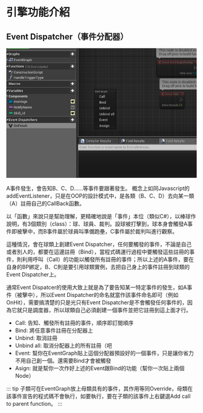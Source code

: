 # 引擎功能介紹

## Event Dispatcher（事件分配器）
![Event Dispatcher](./assets/on-finish.png)

A事件發生，會告知B、C、D......等事件要跟著發生。
概念上如同Javascript的addEventListener，只是在OOP的設計模式中，是各類（B、C、D）去向某一類（A）註冊自己的CallBack函數。

以「函數」來說只是幫助理解，更精確地說是「事件」本位（類似C#），以棒球作說明，有3個類別（class）：球、球員、裁判。設球被打擊到，球本身會觸發A事件即被擊中，而B事件屬於球員叫準備跑壘，C事件屬於裁判叫進行觀察。

這種情況，會在球類上創建Event Dispatcher，任何要觸發的事件，不論是自己或者別人的，都要在這邊註冊（Bind），當程式碼運行過程中要觸發這些註冊的事件，則利用呼叫（Call）的功能以觸發所有註冊的事件；所以上述的A事件，要在自身的BP綁定，B、C則是要引用球類實例，去把自己身上的事件註冊到球類的Event Dispatcher上。

通常Event Dispatcer的使用大致上就是為了要告知某一特定事件的發生，如A事件（被擊中），所以Event Dispatcher的命名就當作該事件命名即可（例如OnHit），需要搞清楚的只是光只有Event Dispatcher是不會觸發任何事件的，因為它就只是調度器，所以球類自己必須創建一個事件並把它註冊到這上面才行。


* Call: 告知、觸發所有註冊的事件，順序即訂閱順序
* Bind: 將任意事件註冊在分配器上
* Unbind: 取消註冊
* Unbind all: 取消分配器上的所有註冊（吧
* Event: 幫你在EventGraph貼上這個分配器預設好的一個事件，只是讓你省力不用自己創一個。還需要Bind才會被觸發
* Asign: 就是幫你一次作好上述的Event跟Bind的功能（幫你一次貼上兩個Node）

::: tip
子類可在EventGraph放上母類具有的事件，其作用等同Override，母類在該事件宣告的程式碼不會執行，如要執行，要在子類的該事件上右鍵選Add call to parent function。
:::
